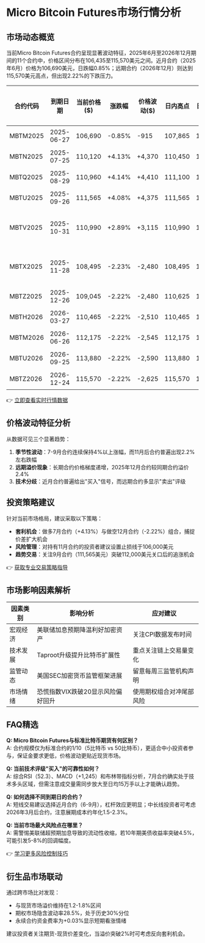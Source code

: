 # Micro Bitcoin Futures市场行情分析

## 市场动态概览
当前Micro Bitcoin Futures合约呈现显著波动特征，2025年6月至2026年12月期间的11个合约中，价格区间分布在106,435至115,570美元之间。近月合约（2025年6月）价格为106,690美元，日跌幅0.85%；远期合约（2026年12月）则达到115,570美元高点，但出现2.22%的下跌压力。

| 合约代码 | 到期日期 | 当前价格($) | 涨跌幅 | 价格波动($) | 日内高点 | 日内低点 | 技术评级 |
|---------|----------|------------|--------|-------------|----------|----------|----------|
| MBTM2025 | 2025-06-27 | 106,690 | -0.85% | -915 | 107,865 | 106,435 | 买入 |
| MBTN2025 | 2025-07-25 | 110,120 | +4.13% | +4,370 | 110,450 | 105,420 | 买入 |
| MBTQ2025 | 2025-08-29 | 110,960 | +4.14% | +4,410 | 111,100 | 106,195 | 买入 |
| MBTU2025 | 2025-09-26 | 111,565 | +4.08% | +4,375 | 111,565 | 107,385 | 买入 |
| MBTV2025 | 2025-10-31 | 110,990 | +2.89% | +3,115 | 110,990 | 110,990 | 立即买入 |
| MBTX2025 | 2025-11-28 | 108,495 | -2.23% | -2,480 | 108,495 | 108,495 | 立即卖出 |
| MBTZ2025 | 2025-12-26 | 109,045 | -2.22% | -2,480 | 110,625 | 109,045 | 中性 |
| MBTH2026 | 2026-03-27 | 110,465 | -2.22% | -2,510 | 110,465 | 110,465 | 卖出 |
| MBTM2026 | 2026-06-26 | 112,175 | -2.22% | -2,545 | 112,175 | 112,175 | 卖出 |
| MBTU2026 | 2026-09-25 | 113,880 | -2.22% | -2,590 | 113,880 | 113,880 | 卖出 |
| MBTZ2026 | 2026-12-24 | 115,570 | -2.22% | -2,625 | 115,570 | 115,570 | 卖出 |

👉 [立即查看实时行情数据](https://bit.ly/okx_welcome)

## 价格波动特征分析
从数据可见三个显著趋势：
1. **季节性波动**：7-9月合约连续保持4%以上涨幅，而11月后合约普遍出现2.2%左右跌幅
2. **远期溢价现象**：长期合约价格梯度递增，2025年12月合约较同期合约溢价2.4%
3. **技术分歧**：近月合约普遍给出"买入"信号，而远期合约多显示"卖出"评级

## 投资策略建议
针对当前市场格局，建议采取以下策略：
- **套利机会**：做多7月合约（+4.13%）与做空12月合约（-2.22%）组合，捕捉价差扩大机会
- **风险管理**：对持有11月合约的投资者建议设置止损线于106,000美元
- **趋势交易**：关注9月合约（111,565美元）突破112,000美元关口后的追涨机会

👉 [获取专业交易策略指导](https://bit.ly/okx_welcome)

## 市场影响因素解析
| 因素类别 | 影响分析 | 应对建议 |
|---------|----------|----------|
| 宏观经济 | 美联储加息预期降温利好加密资产 | 关注CPI数据发布时间 |
| 技术发展 | Taproot升级提升比特币扩展性 | 重点关注链上交易量变化 |
| 监管动态 | 美国SEC加密货币监管框架进展 | 留意每周三监管机构声明 |
| 市场情绪 | 恐慌指数VIX跌破20显示风险偏好回升 | 使用期权组合对冲尾部风险 |

## FAQ精选

**Q: Micro Bitcoin Futures与标准比特币期货有何区别？**  
A: 合约规模仅为标准合约的1/10（5比特币 vs 50比特币），更适合中小投资者参与，保证金要求更低，价格波动更贴近现货市场。

**Q: 当前技术评级"买入"的可靠性如何？**  
A: 综合RSI（52.3）、MACD（+1,245）和布林带指标分析，7月合约确实处于技术多头区域，但需注意成交量需同步放大至日均15万手以上才能确认趋势。

**Q: 如何选择不同到期日的合约？**  
A: 短线交易建议选择近月合约（6-9月），杠杆效应更明显；中长线投资者可考虑2026年3月后合约，注意展期成本约年化1.5-2.3%。

**Q: 当前市场最大风险点在哪里？**  
A: 需警惕美联储超预期加息导致的流动性收缩，若10年期美债收益率突破4.5%，可能引发5-8%的回调幅度。

👉 [学习更多风险控制技巧](https://bit.ly/okx_welcome)

## 衍生品市场联动
通过跨市场比对发现：
- 与现货市场溢价维持在1.2-1.8%区间
- 期权市场隐含波动率28.5%，处于历史30%分位
- 永续合约资金费率为+0.03%显示短期看涨情绪

建议投资者关注期货-现货价差变化，当溢价突破2%时可考虑反向套利机会。